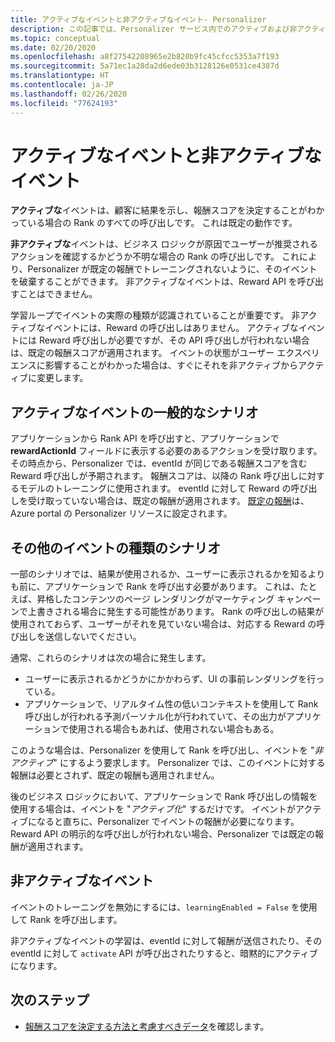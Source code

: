```yaml
---
title: アクティブなイベントと非アクティブなイベント- Personalizer
description: この記事では、Personalizer サービス内でのアクティブおよび非アクティブなイベントの使用について説明します。
ms.topic: conceptual
ms.date: 02/20/2020
ms.openlocfilehash: a8f27542208965e2b820b9fc45cfcc5353a7f193
ms.sourcegitcommit: 5a71ec1a28da2d6ede03b3128126e0531ce4387d
ms.translationtype: HT
ms.contentlocale: ja-JP
ms.lasthandoff: 02/26/2020
ms.locfileid: "77624193"
---
```

# <a name="active-and-inactive-events"></a>アクティブなイベントと非アクティブなイベント

**アクティブな**イベントは、顧客に結果を示し、報酬スコアを決定することがわかっている場合の Rank のすべての呼び出しです。 これは既定の動作です。

**非アクティブな**イベントは、ビジネス ロジックが原因でユーザーが推奨されるアクションを確認するかどうか不明な場合の Rank の呼び出しです。 これにより、Personalizer が既定の報酬でトレーニングされないように、そのイベントを破棄することができます。 非アクティブなイベントは、Reward API を呼び出すことはできません。

学習ループでイベントの実際の種類が認識されていることが重要です。 非アクティブなイベントには、Reward の呼び出しはありません。 アクティブなイベントには Reward 呼び出しが必要ですが、その API 呼び出しが行われない場合は、既定の報酬スコアが適用されます。 イベントの状態がユーザー エクスペリエンスに影響することがわかった場合は、すぐにそれを非アクティブからアクティブに変更します。

## <a name="typical-active-events-scenario"></a>アクティブなイベントの一般的なシナリオ

アプリケーションから Rank API を呼び出すと、アプリケーションで **rewardActionId** フィールドに表示する必要のあるアクションを受け取ります。  その時点から、Personalizer では、eventId が同じである報酬スコアを含む Reward 呼び出しが予期されます。 報酬スコアは、以降の Rank 呼び出しに対するモデルのトレーニングに使用されます。 eventId に対して Reward の呼び出しを受け取っていない場合は、既定の報酬が適用されます。 [既定の報酬](how-to-settings.md#configure-rewards-for-the-feedback-loop)は、Azure portal の Personalizer リソースに設定されます。

## <a name="other-event-type-scenarios"></a>その他のイベントの種類のシナリオ

一部のシナリオでは、結果が使用されるか、ユーザーに表示されるかを知るよりも前に、アプリケーションで Rank を呼び出す必要があります。 これは、たとえば、昇格したコンテンツのページ レンダリングがマーケティング キャンペーンで上書きされる場合に発生する可能性があります。 Rank の呼び出しの結果が使用されておらず、ユーザーがそれを見ていない場合は、対応する Reward の呼び出しを送信しないでください。

通常、これらのシナリオは次の場合に発生します。

* ユーザーに表示されるかどうかにかかわらず、UI の事前レンダリングを行っている。
* アプリケーションで、リアルタイム性の低いコンテキストを使用して Rank 呼び出しが行われる予測パーソナル化が行われていて、その出力がアプリケーションで使用される場合もあれば、使用されない場合もある。

このような場合は、Personalizer を使用して Rank を呼び出し、イベントを "_非アクティブ_" にするよう要求します。 Personalizer では、このイベントに対する報酬は必要とされず、既定の報酬も適用されません。

後のビジネス ロジックにおいて、アプリケーションで Rank 呼び出しの情報を使用する場合は、イベントを "_アクティブ化_" するだけです。 イベントがアクティブになると直ちに、Personalizer でイベントの報酬が必要になります。 Reward API の明示的な呼び出しが行われない場合、Personalizer では既定の報酬が適用されます。

## <a name="inactive-events"></a>非アクティブなイベント

イベントのトレーニングを無効にするには、`learningEnabled = False` を使用して Rank を呼び出します。

非アクティブなイベントの学習は、eventId に対して報酬が送信されたり、その eventId に対して `activate` API が呼び出されたりすると、暗黙的にアクティブになります。

## <a name="next-steps"></a>次のステップ

* [報酬スコアを決定する方法と考慮すべきデータ](concept-rewards.md)を確認します。
